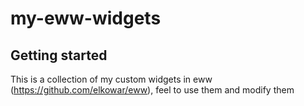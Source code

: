 # my-eww-widgets

## Getting started
This is a collection of my custom widgets in eww (https://github.com/elkowar/eww), feel to use them and modify them



